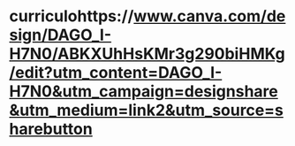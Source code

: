 # curriculohttps://www.canva.com/design/DAGO_I-H7N0/ABKXUhHsKMr3g290biHMKg/edit?utm_content=DAGO_I-H7N0&utm_campaign=designshare&utm_medium=link2&utm_source=sharebutton
